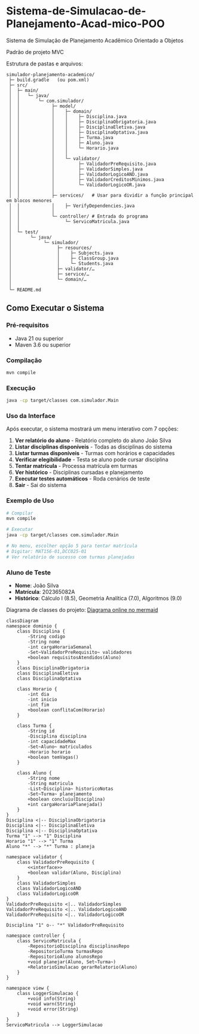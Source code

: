 # Sistema-de-Simulacao-de-Planejamento-Acad-mico-POO
Sistema de Simulação de Planejamento Acadêmico Orientado a Objetos

Padrão de projeto MVC

Estrutura de pastas e arquivos:
```
simulador-planejamento-academico/
 ├─ build.gradle   (ou pom.xml)
 ├─ src/
 │  ├─ main/
 │  │   └─ java/
 │  │       └─ com.simulador/
 │  │            ├─ model/
 │  │            │    ├─ domain/
 │  │            │    │    ├─ Disciplina.java
 │  │            │    │    ├─ DisciplinaObrigatoria.java
 │  │            │    │    ├─ DisciplinaEletiva.java
 │  │            │    │    ├─ DisciplinaOptativa.java
 │  │            │    │    ├─ Turma.java
 │  │            │    │    ├─ Aluno.java
 │  │            │    │    └─ Horario.java
 │  │            │    │
 │  │            │    └─ validator/
 │  │            │         ├─ ValidadorPreRequisito.java
 │  │            │         ├─ ValidadorSimples.java
 │  │            │         ├─ ValidadorLogicoAND.java
 │  │            │         ├─ ValidadorCreditosMinimos.java
 │  │            │         └─ ValidadorLogicoOR.java
 │  │            │
 │  │            ├─ services/   # Usar para dividir a função principal em blocos menores
 │  │            │    ├─ VerifyDependencies.java
 │  │            │
 │  │            └─ controller/ # Entrada do programa
 │  │                 └─ ServicoMatricula.java
 │  │    
 │  └─ test/
 │       └─ java/
 │            └─ simulador/
 │                 ├─ resources/
 │                 │    ├─ Subjects.java
 │                 │    ├─ ClassGroup.java
 │                 │    └─ Students.java
 │                 ├─ validator/…
 │                 ├─ service/…
 │                 └─ domain/…
 │        
 └─ README.md
```
## Como Executar o Sistema

### Pré-requisitos
- Java 21 ou superior
- Maven 3.6 ou superior

### Compilação
```bash
mvn compile
```

### Execução
```bash
java -cp target/classes com.simulador.Main
```

### Uso da Interface

Após executar, o sistema mostrará um menu interativo com 7 opções:

1. **Ver relatório do aluno** - Relatório completo do aluno João Silva
2. **Listar disciplinas disponíveis** - Todas as disciplinas do sistema
3. **Listar turmas disponíveis** - Turmas com horários e capacidades
4. **Verificar elegibilidade** - Testa se aluno pode cursar disciplina
5. **Tentar matrícula** - Processa matrícula em turmas
6. **Ver histórico** - Disciplinas cursadas e planejamento
7. **Executar testes automáticos** - Roda cenários de teste
0. **Sair** - Sai do sistema

### Exemplo de Uso

```bash
# Compilar
mvn compile

# Executar
java -cp target/classes com.simulador.Main

# No menu, escolher opção 5 para tentar matrícula
# Digitar: MAT156-01,DCC025-01
# Ver relatório de sucesso com turmas planejadas
```

### Aluno de Teste
- **Nome**: João Silva
- **Matrícula**: 202365082A
- **Histórico**: Cálculo I (8.5), Geometria Analítica (7.0), Algoritmos (9.0)




Diagrama de classes do projeto:
[Diagrama online no mermaid](https://www.mermaidchart.com/app/projects/a4e50a87-5301-4d4a-b4f5-64624b5565c8/diagrams/9d2acef6-a724-4817-81fc-8f849d2f6147/version/v0.1/edit)

```mermaid
classDiagram
namespace dominio {
    class Disciplina {
        -String codigo
        -String nome
        -int cargaHorariaSemanal
        -Set~ValidadorPreRequisito~ validadores
        +boolean requisitosAtendidos(Aluno)
    }
    class DisciplinaObrigatoria
    class DisciplinaEletiva
    class DisciplinaOptativa

    class Horario {
        -int dia
        -int inicio
        -int fim
        +boolean conflitaCom(Horario)
    }

    class Turma {
        -String id
        -Disciplina disciplina
        -int capacidadeMax
        -Set~Aluno~ matriculados
        -Horario horario
        +boolean temVagas()
    }

    class Aluno {
        -String nome
        -String matricula
        -List~Disciplina~ historicoNotas
        -Set~Turma~ planejamento
        +boolean concluiu(Disciplina)
        +int cargaHorariaPlanejada()
    }
}
Disciplina <|-- DisciplinaObrigatoria
Disciplina <|-- DisciplinaEletiva
Disciplina <|-- DisciplinaOptativa
Turma "1" --> "1" Disciplina
Horario "1" --> "1" Turma
Aluno "*" --> "*" Turma : planeja

namespace validator {
    class ValidadorPreRequisito {
        <<interface>>
        +boolean validar(Aluno, Disciplina)
    }
    class ValidadorSimples
    class ValidadorLogicoAND
    class ValidadorLogicoOR
}
ValidadorPreRequisito <|.. ValidadorSimples
ValidadorPreRequisito <|.. ValidadorLogicoAND
ValidadorPreRequisito <|.. ValidadorLogicoOR

Disciplina "1" o-- "*" ValidadorPreRequisito

namespace controller {
    class ServicoMatricula {
        -RepositorioDisciplina disciplinasRepo
        -RepositorioTurma turmasRepo
        -RepositorioAluno alunosRepo
        +void planejar(Aluno, Set~Turma~)
        +RelatorioSimulacao gerarRelatorio(Aluno)
    }
}

namespace view {
    class LoggerSimulacao {
        +void info(String)
        +void warn(String)
        +void error(String)
    }
}
ServicoMatricula --> LoggerSimulacao
```
